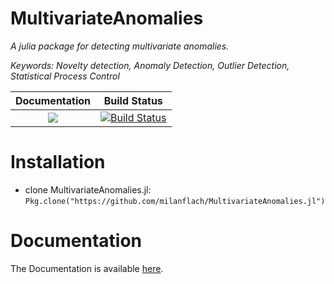 # MultivariateAnomalies

*A julia package for detecting multivariate anomalies.*

*Keywords: Novelty detection, Anomaly Detection, Outlier Detection, Statistical Process Control*

| **Documentation**                                                                                                        | **Build Status**                                                                                |
|:-------------------------------------------------------------------------------:|:-----------------------------------------------------------------------------------------------:|
| [![](https://img.shields.io/badge/docs-latest-blue.svg)](https://milanflach.github.io/MultivariateAnomalies.jl/latest) | [![Build Status](https://travis-ci.org/milanflach/MultivariateAnomalies.jl.svg?branch=master)](https://travis-ci.org/milanflach/MultivariateAnomalies.jl)|

# Installation

- clone MultivariateAnomalies.jl:
`Pkg.clone("https://github.com/milanflach/MultivariateAnomalies.jl")`

# Documentation

The Documentation is available [here](https://milanflach.github.io/MultivariateAnomalies.jl/latest).


